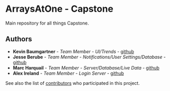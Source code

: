 # ArraysAtOne - Capstone
Main repository for all things Capstone.

## Authors

* **Kevin Baumgartner** - *Team Member - UI/Trends* - [github](https://github.com/kevjbaumgartner)
* **Jesse Berube** - *Team Member - Notifications/User Settings/Database* - [github](https://github.com/berubeje)
* **Marc Harquail** - *Team Member - Server/Database/Live Data* - [github](https://github.com/mharquail)
* **Alex Ireland** - *Team Member - Login Server* - [github](https://github.com/OracleOfWisdom)


See also the list of [contributors](https://github.com/arraysatone/capstone/graphs/contributors) who participated in this project.
